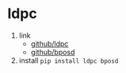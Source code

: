# ldpc

1. link
   * [github/ldpc](https://github.com/quantumgizmos/ldpc)
   * [github/bposd](https://github.com/quantumgizmos/bp_osd)
2. install `pip install ldpc bposd`
